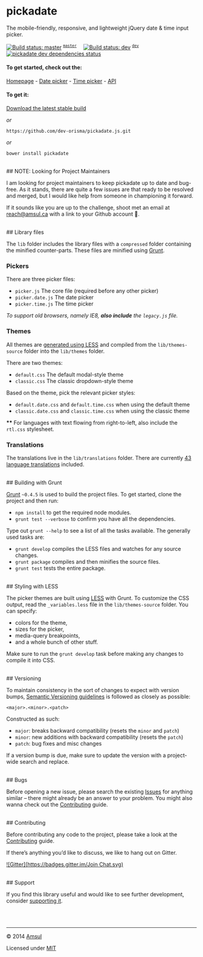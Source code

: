 # pickadate

The mobile-friendly, responsive, and lightweight jQuery date & time input picker.

[![Build status: master](https://travis-ci.org/amsul/pickadate.js.svg?branch=master)](https://travis-ci.org/amsul/pickadate.js) <sup>[`master`](https://github.com/amsul/pickadate.js/tree/master)</sup>
<sup>&nbsp;&nbsp;&nbsp;</sup>
[![Build status: dev](https://travis-ci.org/amsul/pickadate.js.svg?branch=dev)](https://travis-ci.org/amsul/pickadate.js) <sup>[`dev`](https://github.com/amsul/pickadate.js/tree/dev)</sup>
<sup>&nbsp;&nbsp;&nbsp;</sup>
[![pickadate dev dependencies status](https://david-dm.org/amsul/pickadate.js/dev-status.svg)](https://david-dm.org/amsul/pickadate.js#info=devDependencies)


#### To get started, check out the:

[Homepage](http://amsul.ca/pickadate.js) - [Date picker](http://amsul.ca/pickadate.js/date) - [Time picker](http://amsul.ca/pickadate.js/time) - [API](http://amsul.ca/pickadate.js/api)


#### To get it:

[Download the latest stable build](https://github.com/amsul/pickadate.js/archive/master.zip)

*or*

`https://github.com/dev-orisma/pickadate.js.git`

*or*

`bower install pickadate`




<br>
## NOTE: Looking for Project Maintainers

I am looking for project maintainers to keep pickadate up to date and bug-free. As it stands, there are quite a few issues are that ready to be resolved and merged, but I would like help from someone in championing it forward.

If it sounds like you are up to the challenge, shoot met an email at reach@amsul.ca with a link to your Github account :pray:.




<br>
## Library files

The `lib` folder includes the library files with a `compressed` folder containing the minified counter-parts. These files are minified using [Grunt](#building-with-grunt).

### Pickers

There are three picker files:

* `picker.js` The core file (required before any other picker)
* `picker.date.js` The date picker
* `picker.time.js` The time picker

_To support old browsers, namely IE8, **also include** the `legacy.js` file._


### Themes

All themes are [generated using LESS](#less-styling) and compiled from the `lib/themes-source` folder into the `lib/themes` folder.

There are two themes:

* `default.css` The default modal-style theme
* `classic.css` The classic dropdown-style theme

Based on the theme, pick the relevant picker styles:

* `default.date.css` and `default.time.css` when using the default theme
* `classic.date.css` and `classic.time.css` when using the classic theme

__**__ For languages with text flowing from right-to-left, also include the `rtl.css` stylesheet.


### Translations

The translations live in the `lib/translations` folder. There are currently [43 language translations](https://github.com/amsul/pickadate.js/tree/master/lib/translations) included.




<br>
## Building with Grunt

[Grunt](http://gruntjs.com/) `~0.4.5` is used to build the project files. To get started, clone the project and then run:

- `npm install` to get the required node modules.
- `grunt test --verbose` to confirm you have all the dependencies.


Type out `grunt --help` to see a list of all the tasks available. The generally used tasks are:

- `grunt develop` compiles the LESS files and watches for any source changes.
- `grunt package` compiles and then minifies the source files.
- `grunt test` tests the entire package.




<br>
<a name="less-styling"></a>
## Styling with LESS

The picker themes are built using [LESS](http://lesscss.org/) with Grunt. To customize the CSS output, read the `_variables.less` file in the `lib/themes-source` folder. You can specify:

- colors for the theme,
- sizes for the picker,
- media-query breakpoints,
- and a whole bunch of other stuff.


Make sure to run the `grunt develop` task before making any changes to compile it into CSS.



<br>
## Versioning

To maintain consistency in the sort of changes to expect with version bumps, [Semantic Versioning guidelines](http://semver.org/) is followed as closely as possible:

`<major>.<minor>.<patch>`

Constructed as such:

- `major`: breaks backward compatibility (resets the `minor` and `patch`)
- `minor`: new additions with backward compatibility (resets the `patch`)
- `patch`: bug fixes and misc changes

If a version bump is due, make sure to update the version with a project-wide search and replace.





<br>
## Bugs

Before opening a new issue, please search the existing [Issues](https://github.com/amsul/pickadate.js/issues) for anything similar – there might already be an answer to your problem. You might also wanna check out the [Contributing](https://github.com/amsul/pickadate.js/blob/master/CONTRIBUTING.md) guide.





<br>
## Contributing

Before contributing any code to the project, please take a look at the [Contributing](https://github.com/amsul/pickadate.js/blob/master/CONTRIBUTING.md) guide.

If there’s anything you’d like to discuss, we like to hang out on Gitter.

[![Gitter](https://badges.gitter.im/Join Chat.svg)](https://gitter.im/amsul/pickadate.js)





<br>
## Support

If you find this library useful and would like to see further development, consider [supporting it](http://selz.co/1g80kCZ).





<br><br>

---

© 2014 [Amsul](http://twitter.com/amsul_)

Licensed under [MIT](http://amsul.ca/MIT)
